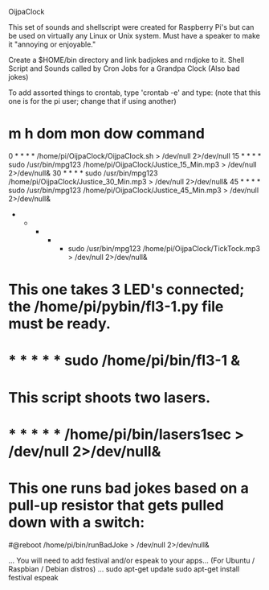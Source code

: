 OijpaClock

This set of sounds and shellscript were created for Raspberry Pi's but can be used on
virtually any Linux or Unix system.
Must have a speaker to make it "annoying or enjoyable."

Create a $HOME/bin directory and link badjokes and rndjoke to it.
Shell Script and Sounds called by Cron Jobs for a Grandpa Clock (Also bad jokes)

To add assorted things to crontab, type 'crontab -e' and type:
(note that this one is for the pi user; change that if using another)
# m h  dom mon dow   command
0 * * * * /home/pi/OijpaClock/OijpaClock.sh > /dev/null 2>/dev/null
15  *  *  *  *  sudo /usr/bin/mpg123 /home/pi/OijpaClock/Justice_15_Min.mp3 > /dev/null 2>/dev/null&
30  *  *  *  *  sudo /usr/bin/mpg123 /home/pi/OijpaClock/Justice_30_Min.mp3 > /dev/null 2>/dev/null&
45  *  *  *  *  sudo /usr/bin/mpg123 /home/pi/OijpaClock/Justice_45_Min.mp3 > /dev/null 2>/dev/null&
*  *  *  *  *  sudo /usr/bin/mpg123 /home/pi/OijpaClock/TickTock.mp3 > /dev/null 2>/dev/null&

# This one takes 3 LED's connected; the /home/pi/pybin/fl3-1.py file must be ready.
# *  *  *  *  *  sudo /home/pi/bin/fl3-1 &
# This script shoots two lasers.
# *  *  *  *  *  /home/pi/bin/lasers1sec > /dev/null 2>/dev/null&
# This one runs bad jokes based on a pull-up resistor that gets pulled down with a switch:
#@reboot /home/pi/bin/runBadJoke > /dev/null 2>/dev/null&

...
You will need to add festival and/or espeak to your apps...
(For Ubuntu / Raspbian / Debian distros) ...
sudo apt-get update
sudo apt-get install festival espeak
